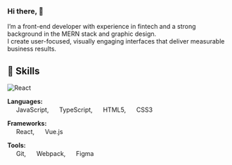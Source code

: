 ### Hi there, 👋

I’m a front-end developer with experience in fintech and a strong background in the MERN stack and graphic design.  
I create user-focused, visually engaging interfaces that deliver measurable business results.


## 🔧 Skills

![React](https://img.shields.io/badge/React-61DAFB?style=flat&logo=react&logoColor=white)

**Languages:**  
<img src="https://cdn.jsdelivr.net/gh/devicons/devicon/icons/javascript/javascript-original.svg" width="16" height="16" /> JavaScript,  <img src="https://cdn.jsdelivr.net/gh/devicons/devicon/icons/typescript/typescript-original.svg" width="16" height="16" /> TypeScript, <img src="https://cdn.jsdelivr.net/gh/devicons/devicon/icons/html5/html5-original.svg" width="16" height="16" /> HTML5,  <img src="https://cdn.jsdelivr.net/gh/devicons/devicon/icons/css3/css3-original.svg" width="16" height="16" /> CSS3  

**Frameworks:**  
<img src="https://cdn.jsdelivr.net/gh/devicons/devicon/icons/react/react-original.svg" width="16" height="16" /> React,  <img src="https://cdn.jsdelivr.net/gh/devicons/devicon/icons/vuejs/vuejs-original.svg" width="16" height="16" /> Vue.js  

**Tools:**  
<img src="https://cdn.jsdelivr.net/gh/devicons/devicon/icons/git/git-original.svg" width="16" height="16" /> Git,  <img src="https://cdn.jsdelivr.net/gh/devicons/devicon/icons/webpack/webpack-original.svg" width="16" height="16" /> Webpack,  <img src="https://cdn.jsdelivr.net/gh/devicons/devicon/icons/figma/figma-original.svg" width="16" height="16" /> Figma



